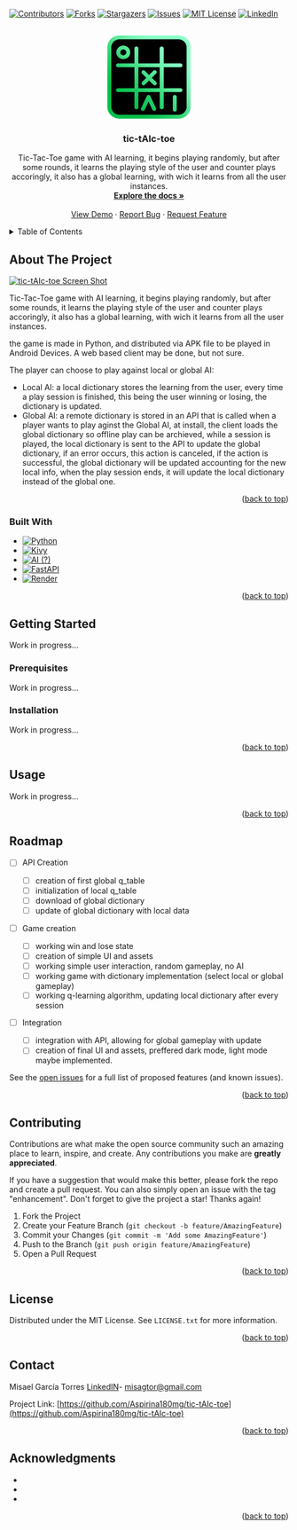 <!-- Improved compatibility of back to top link: See: https://github.com/othneildrew/Best-README-Template/pull/73 -->

<a id="readme-top"></a>
<!--
*** Thanks for checking out the Best-README-Template. If you have a suggestion
*** that would make this better, please fork the repo and create a pull request
*** or simply open an issue with the tag "enhancement".
*** Don't forget to give the project a star!
*** Thanks again! Now go create something AMAZING! :D
-->



<!-- PROJECT SHIELDS -->
<!--
*** I'm using markdown "reference style" links for readability.
*** Reference links are enclosed in brackets [ ] instead of parentheses ( ).
*** See the bottom of this document for the declaration of the reference variables
*** for contributors-url, forks-url, etc. This is an optional, concise syntax you may use.
*** https://www.markdownguide.org/basic-syntax/#reference-style-links
-->

[![Contributors][contributors-shield]][contributors-url]
[![Forks][forks-shield]][forks-url]
[![Stargazers][stars-shield]][stars-url]
[![Issues][issues-shield]][issues-url]
[![MIT License][license-shield]][license-url]
[![LinkedIn][linkedin-shield]][linkedin-url]


<!-- PROJECT LOGO -->
<br />
<div align="center">
  <a href="https://github.com/Aspirina180mg/tic-tAIc-toe">
    <img src="IMG/logo.png" alt="Logo" width="150" height="150">
  </a>

<h3 align="center">tic-tAIc-toe</h3>

<p align="center">
    Tic-Tac-Toe game with AI learning, it begins playing randomly, but after some rounds, it learns the playing style of the user and counter plays accoringly, it also has a global learning, with wich it learns from all the user instances.
    <br />
    <a href="https://github.com/aspirina180mg/tic-tAIc-toe"><strong>Explore the docs »</strong></a>
    <br />
    <br />
    <a href="https://github.com/aspirina180mg/tic-tAIc-toe">View Demo</a>
    ·
    <a href="https://github.com/aspirina180mg/tic-tAIc-toe/issues/new?labels=bug&template=bug-report---.md">Report Bug</a>
    ·
    <a href="https://github.com/aspirina180mg/tic-tAIc-toe/issues/new?labels=enhancement&template=feature-request---.md">Request Feature</a>
  </p>
</div>



<!-- TABLE OF CONTENTS -->
<details>
  <summary>Table of Contents</summary>
  <ol>
    <li>
      <a href="#about-the-project">About The Project</a>
      <ul>
        <li><a href="#built-with">Built With</a></li>
      </ul>
    </li>
    <li>
      <a href="#getting-started">Getting Started</a>
      <ul>
        <li><a href="#prerequisites">Prerequisites</a></li>
        <li><a href="#installation">Installation</a></li>
      </ul>
    </li>
    <li><a href="#usage">Usage</a></li>
    <li><a href="#roadmap">Roadmap</a></li>
    <li><a href="#contributing">Contributing</a></li>
    <li><a href="#license">License</a></li>
    <li><a href="#contact">Contact</a></li>
    <li><a href="#acknowledgments">Acknowledgments</a></li>
  </ol>
</details>



<!-- ABOUT THE PROJECT -->
## About The Project

[![tic-tAIc-toe Screen Shot][product-screenshot]](https://example.com)

Tic-Tac-Toe game with AI learning, it begins playing randomly, but after some rounds, it learns the playing style of the user and counter plays accoringly, it also has a global learning, with wich it learns from all the user instances.

the game is made in Python, and distributed via APK file to be played in Android Devices. A web based client may be done, but not sure.

The player can choose to play against local or global AI:

* Local AI: a local dictionary stores the learning from the user, every time a play session is finished, this being the user winning or losing, the dictionary is updated.
* Global AI: a remote dictionary is stored in an API that is called when a player wants to play aginst the Global AI, at install, the client loads the global dictionary so offline play can be archieved, while a session is played, the local dictionary is sent to the API to update the global dictionary, if an error occurs, this action is canceled, if the action is successful, the global dictionary will be updated accounting for the new local info, when the play session ends, it will update the local dictionary instead of the global one.

<p align="right">(<a href="#readme-top">back to top</a>)</p>

### Built With

* [![Python][Python.org]][Python-url]
* [![Kivy][Kivy.org]][Kivy-url]
* [![AI (?)][AI.com]][AI-url]
* [![FastAPI][fastapi.tiangolo.com]][Fastapi-url]
* [![Render][render.com]][Render-url]

<p align="right">(<a href="#readme-top">back to top</a>)</p>



<!-- GETTING STARTED -->
## Getting Started

Work in progress...

<!--This is an example of how you may give instructions on setting up your project locally.
To get a local copy up and running follow these simple example steps.-->


### Prerequisites

Work in progress...

<!--This is an example of how to list things you need to use the software and how to install them.

* npm
  ```sh
  npm install npm@latest -g
  ```-->

### Installation

Work in progress...

<!--1. Get a free API Key at [https://example.com](https://example.com)
2. Clone the repo
   ```sh
   git clone https://github.com/Aspirina180mg/tic-tAIc-toe.git
   ```
3. Install NPM packages
   ```sh
   npm install
   ```
4. Enter your API in `config.js`
   ```js
   const API_KEY = 'ENTER YOUR API';
   ```-->

<p align="right">(<a href="#readme-top">back to top</a>)</p>

<!-- USAGE EXAMPLES -->
## Usage


Work in progress...

<!--Use this space to show useful examples of how a project can be used. Additional screenshots, code examples and demos work well in this space. You may also link to more resources.

_For more examples, please refer to the [Documentation](https://example.com)_-->

<p align="right">(<a href="#readme-top">back to top</a>)</p>

<!-- ROADMAP -->
## Roadmap

- [ ] API Creation

  - [ ] creation of first global q_table
  - [ ] initialization of local q_table
  - [ ] download of global dictionary
  - [ ] update of global dictionary with local data
- [ ] Game creation

  - [ ] working win and lose state
  - [ ] creation of simple UI and assets
  - [ ] working simple user interaction, random gameplay, no AI
  - [ ] working game with dictionary implementation (select local or global gameplay)
  - [ ] working q-learning algorithm, updating local dictionary after every session
- [ ] Integration

  - [ ] integration with API, allowing for global gameplay with update
  - [ ] creation of final UI and assets, preffered dark mode, light mode maybe implemented.

See the [open issues](https://github.com/aspirina180mg/tic-tAIc-toe/issues) for a full list of proposed features (and known issues).

<p align="right">(<a href="#readme-top">back to top</a>)</p>



<!-- CONTRIBUTING -->
## Contributing

Contributions are what make the open source community such an amazing place to learn, inspire, and create. Any contributions you make are **greatly appreciated**.

If you have a suggestion that would make this better, please fork the repo and create a pull request. You can also simply open an issue with the tag "enhancement".
Don't forget to give the project a star! Thanks again!

1. Fork the Project
2. Create your Feature Branch (`git checkout -b feature/AmazingFeature`)
3. Commit your Changes (`git commit -m 'Add some AmazingFeature'`)
4. Push to the Branch (`git push origin feature/AmazingFeature`)
5. Open a Pull Request

<p align="right">(<a href="#readme-top">back to top</a>)</p>



<!-- LICENSE -->
## License

Distributed under the MIT License. See `LICENSE.txt` for more information.

<p align="right">(<a href="#readme-top">back to top</a>)</p>

<!-- CONTACT -->
## Contact

Misael García Torres [LinkedIN](https://www.linkedin.com/in/mgarciat/)- misagtor@gmail.com

Project Link: [https://github.com/Aspirina180mg/tic-tAIc-toe](https://github.com/Aspirina180mg/tic-tAIc-toe)

<p align="right">(<a href="#readme-top">back to top</a>)</p>



<!-- ACKNOWLEDGMENTS -->
## Acknowledgments

* []()
* []()
* []()

<p align="right">(<a href="#readme-top">back to top</a>)</p>

<!-- MARKDOWN LINKS & IMAGES -->
<!-- https://www.markdownguide.org/basic-syntax/#reference-style-links -->

[contributors-shield]: https://img.shields.io/github/contributors/Aspirina180mg/tic-tAIc-toe.svg?style=for-the-badge
[contributors-url]: https://github.com/Aspirina180mg/tic-tAIc-toe/graphs/contributors
[forks-shield]: https://img.shields.io/github/forks/Aspirina180mg/tic-tAIc-toe.svg?style=for-the-badge
[forks-url]: https://github.com/Aspirina180mg/tic-tAIc-toe/network/members
[stars-shield]: https://img.shields.io/github/stars/Aspirina180mg/tic-tAIc-toe.svg?style=for-the-badge
[stars-url]: https://github.com/Aspirina180mg/tic-tAIc-toe/stargazers
[issues-shield]: https://img.shields.io/github/issues/Aspirina180mg/tic-tAIc-toe.svg?style=for-the-badge
[issues-url]: https://github.com/Aspirina180mg/tic-tAIc-toe/issues
[license-shield]: https://img.shields.io/github/license/Aspirina180mg/tic-tAIc-toe.svg?style=for-the-badge
[license-url]: https://github.com/Aspirina180mg/tic-tAIc-toe/blob/master/LICENSE.txt
[linkedin-shield]: https://img.shields.io/badge/-LinkedIn-black.svg?style=for-the-badge&logo=linkedin&colorB=555
[linkedin-url]: https://linkedin.com/in/mgarciat

[product-screenshot]: IMG/screenshot.png

[Python.org]: https://img.shields.io/badge/Python-3776AB?style=for-the-badge&logo=python&logoColor=white
[Python-url]: https://https://www.python.org/
[Kivy.org]: https://img.shields.io/badge/Kivy-333?style=for-the-badge&logo=kivy&logoColor=white
[kivy-url]: https://kivy.org/
[AI.com]: https://img.shields.io/badge/AI-00BFFF?style=for-the-badge&logo=ai&logoColor=white
[AI-url]: https://www.google.com/
[Fastapi.tiangolo.com]: https://img.shields.io/badge/FastAPI-009688?style=for-the-badge&logo=fastapi&logoColor=white
[Fastapi-url]: https://fastapi.tiangolo.com/
[Render.com]: https://img.shields.io/badge/Render-46E3B7?style=for-the-badge&logo=render&logoColor=white
[Render-url]: https://render.com/